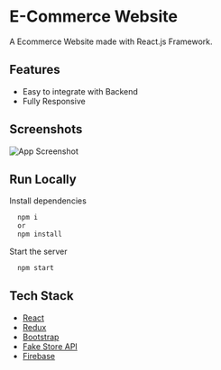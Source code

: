 # E-Commerce Website

A Ecommerce Website made with React.js Framework.

## Features

- Easy to integrate with Backend
- Fully Responsive

## Screenshots

![App Screenshot](https://i.ibb.co/fQ293tm/image.png)

## Run Locally

Install dependencies

```bash
  npm i
  or
  npm install
```

Start the server

```bash
  npm start
```

## Tech Stack

- [React](https://reactjs.org/)
- [Redux](https://redux.js.org/)
- [Bootstrap](https://getbootstrap.com/)
- [Fake Store API](https://fakestoreapi.com/)
- [Firebase](https://firebase.google.com//)
